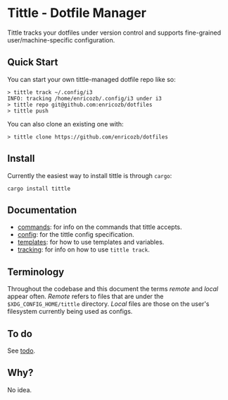# Tittle - Dotfile Manager

Tittle tracks your dotfiles under version control and supports fine-grained
user/machine-specific configuration.

## Quick Start
You can start your own tittle-managed dotfile repo like so:
```
> tittle track ~/.config/i3
INFO: tracking /home/enricozb/.config/i3 under i3
> tittle repo git@github.com:enricozb/dotfiles
> tittle push
```
You can also clone an existing one with:
```
> tittle clone https://github.com/enricozb/dotfiles
```

## Install
Currently the easiest way to install tittle is through `cargo`:
```
cargo install tittle
```

## Documentation
  - [commands](doc/commands.asciidoc): for info on the commands that tittle accepts.
  - [config](doc/config.asciidoc): for the tittle config specification.
  - [templates](doc/templates.asciidoc): for how to use templates and variables.
  - [tracking](doc/tracking.asciidoc): for info on how to use `tittle track`.

## Terminology
Throughout the codebase and this document the terms *remote* and *local* appear often.
*Remote* refers to files that are under the `$XDG_CONFIG_HOME/tittle` directory. *Local*
files are those on the user's filesystem currently being used as configs.

## To do
See [todo](todo.md).

## Why?
No idea.
